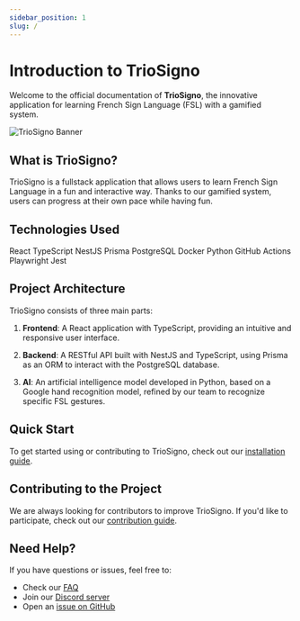 ```yaml
---
sidebar_position: 1
slug: /
---
```


# Introduction to TrioSigno

Welcome to the official documentation of **TrioSigno**, the innovative application for learning French Sign Language (FSL) with a gamified system.

![TrioSigno Banner](/img/triosigno-social-card.svg)

## What is TrioSigno?

TrioSigno is a fullstack application that allows users to learn French Sign Language in a fun and interactive way. Thanks to our gamified system, users can progress at their own pace while having fun.

## Technologies Used

<div className="tech-container">
  <span className="tech-badge">React</span>
  <span className="tech-badge">TypeScript</span>
  <span className="tech-badge">NestJS</span>
  <span className="tech-badge">Prisma</span>
  <span className="tech-badge">PostgreSQL</span>
  <span className="tech-badge">Docker</span>
  <span className="tech-badge">Python</span>
  <span className="tech-badge">GitHub Actions</span>
  <span className="tech-badge">Playwright</span>
  <span className="tech-badge">Jest</span>
</div>

## Project Architecture

TrioSigno consists of three main parts:

1. **Frontend**: A React application with TypeScript, providing an intuitive and responsive user interface.

2. **Backend**: A RESTful API built with NestJS and TypeScript, using Prisma as an ORM to interact with the PostgreSQL database.

3. **AI**: An artificial intelligence model developed in Python, based on a Google hand recognition model, refined by our team to recognize specific FSL gestures.

## Quick Start

To get started using or contributing to TrioSigno, check out our [installation guide](/docs/getting-started/installation).

## Contributing to the Project

We are always looking for contributors to improve TrioSigno. If you'd like to participate, check out our [contribution guide](/docs/contribution/code-guidelines).

## Need Help?

If you have questions or issues, feel free to:

- Check our [FAQ](/docs/faq)
- Join our [Discord server](https://discord.gg/triosigno)
- Open an [issue on GitHub](https://github.com/triosigno/triosigno/issues)
